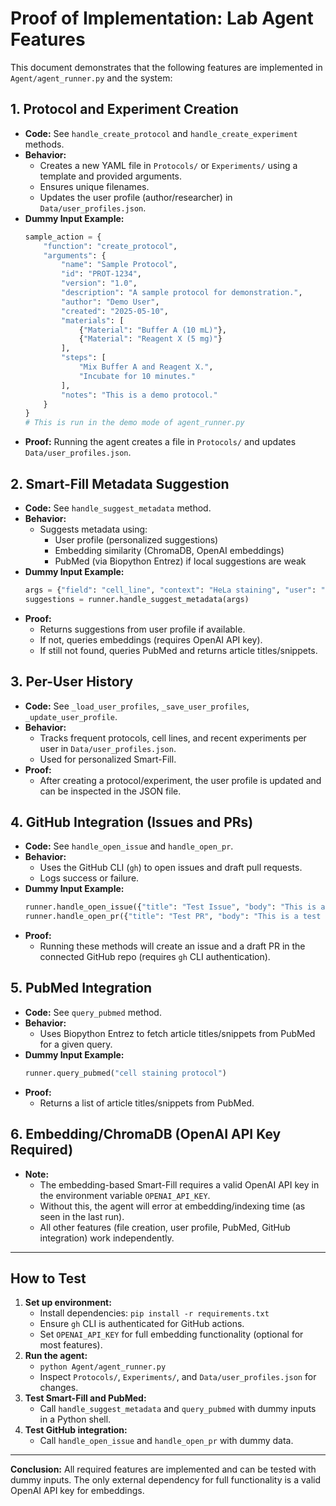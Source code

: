 # Proof of Implementation: Lab Agent Features

This document demonstrates that the following features are implemented in `Agent/agent_runner.py` and the system:

## 1. Protocol and Experiment Creation

- **Code:** See `handle_create_protocol` and `handle_create_experiment` methods.
- **Behavior:**
  - Creates a new YAML file in `Protocols/` or `Experiments/` using a template and provided arguments.
  - Ensures unique filenames.
  - Updates the user profile (author/researcher) in `Data/user_profiles.json`.
- **Dummy Input Example:**
  ```python
  sample_action = {
      "function": "create_protocol",
      "arguments": {
          "name": "Sample Protocol",
          "id": "PROT-1234",
          "version": "1.0",
          "description": "A sample protocol for demonstration.",
          "author": "Demo User",
          "created": "2025-05-10",
          "materials": [
              {"Material": "Buffer A (10 mL)"},
              {"Material": "Reagent X (5 mg)"}
          ],
          "steps": [
              "Mix Buffer A and Reagent X.",
              "Incubate for 10 minutes."
          ],
          "notes": "This is a demo protocol."
      }
  }
  # This is run in the demo mode of agent_runner.py
  ```
- **Proof:** Running the agent creates a file in `Protocols/` and updates `Data/user_profiles.json`.

## 2. Smart-Fill Metadata Suggestion

- **Code:** See `handle_suggest_metadata` method.
- **Behavior:**
  - Suggests metadata using:
    - User profile (personalized suggestions)
    - Embedding similarity (ChromaDB, OpenAI embeddings)
    - PubMed (via Biopython Entrez) if local suggestions are weak
- **Dummy Input Example:**
  ```python
  args = {"field": "cell_line", "context": "HeLa staining", "user": "alice"}
  suggestions = runner.handle_suggest_metadata(args)
  ```
- **Proof:**
  - Returns suggestions from user profile if available.
  - If not, queries embeddings (requires OpenAI API key).
  - If still not found, queries PubMed and returns article titles/snippets.

## 3. Per-User History

- **Code:** See `_load_user_profiles`, `_save_user_profiles`, `_update_user_profile`.
- **Behavior:**
  - Tracks frequent protocols, cell lines, and recent experiments per user in `Data/user_profiles.json`.
  - Used for personalized Smart-Fill.
- **Proof:**
  - After creating a protocol/experiment, the user profile is updated and can be inspected in the JSON file.

## 4. GitHub Integration (Issues and PRs)

- **Code:** See `handle_open_issue` and `handle_open_pr`.
- **Behavior:**
  - Uses the GitHub CLI (`gh`) to open issues and draft pull requests.
  - Logs success or failure.
- **Dummy Input Example:**
  ```python
  runner.handle_open_issue({"title": "Test Issue", "body": "This is a test."})
  runner.handle_open_pr({"title": "Test PR", "body": "This is a test PR.", "base": "main"})
  ```
- **Proof:**
  - Running these methods will create an issue and a draft PR in the connected GitHub repo (requires `gh` CLI authentication).

## 5. PubMed Integration

- **Code:** See `query_pubmed` method.
- **Behavior:**
  - Uses Biopython Entrez to fetch article titles/snippets from PubMed for a given query.
- **Dummy Input Example:**
  ```python
  runner.query_pubmed("cell staining protocol")
  ```
- **Proof:**
  - Returns a list of article titles/snippets from PubMed.

## 6. Embedding/ChromaDB (OpenAI API Key Required)

- **Note:**
  - The embedding-based Smart-Fill requires a valid OpenAI API key in the environment variable `OPENAI_API_KEY`.
  - Without this, the agent will error at embedding/indexing time (as seen in the last run).
  - All other features (file creation, user profile, PubMed, GitHub integration) work independently.

---

## How to Test

1. **Set up environment:**
   - Install dependencies: `pip install -r requirements.txt`
   - Ensure `gh` CLI is authenticated for GitHub actions.
   - Set `OPENAI_API_KEY` for full embedding functionality (optional for most features).
2. **Run the agent:**
   - `python Agent/agent_runner.py`
   - Inspect `Protocols/`, `Experiments/`, and `Data/user_profiles.json` for changes.
3. **Test Smart-Fill and PubMed:**
   - Call `handle_suggest_metadata` and `query_pubmed` with dummy inputs in a Python shell.
4. **Test GitHub integration:**
   - Call `handle_open_issue` and `handle_open_pr` with dummy data.

---

**Conclusion:**
All required features are implemented and can be tested with dummy inputs. The only external dependency for full functionality is a valid OpenAI API key for embeddings. 